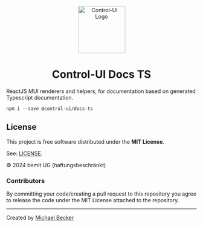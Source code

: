 <p align="center">
  <a href="https://control-ui.bemit.codes" rel="noopener noreferrer" target="_blank"><img width="125" src="https://control-ui.bemit.codes/logo.svg" alt="Control-UI Logo"></a>
</p>

<h1 align="center">Control-UI Docs TS</h1>

ReactJS MUI renderers and helpers, for documentation based on generated Typescript documentation.

    npm i --save @control-ui/docs-ts

## License

This project is free software distributed under the **MIT License**.

See: [LICENSE](LICENSE).

© 2024 bemit UG (haftungsbeschränkt)

### Contributors

By committing your code/creating a pull request to this repository you agree to release the code under the MIT License attached to the repository.

***

Created by [Michael Becker](https://i-am-digital.eu)
